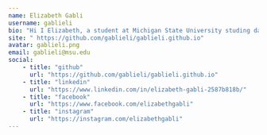 ```yaml
---
name: Elizabeth Gabli
username: gablieli
bio: "Hi I Elizabeth, a student at Michigan State University studing data science."
site: " https://github.com/gablieli/gablieli.github.io"
avatar: gablieli.png
email: gablieli@msu.edu
social:
    - title: "github"
      url: "https://github.com/gablieli/gablieli.github.io"
    - title: "linkedin"
      url: "https://www.linkedin.com/in/elizabeth-gabli-2587b818b/"
    - title: "facebook"
      url: "https://www.facebook.com/elizabethgabli"
    - title: "instagram"
      url: "https://instagram.com/elizabethgabli"
---
```

